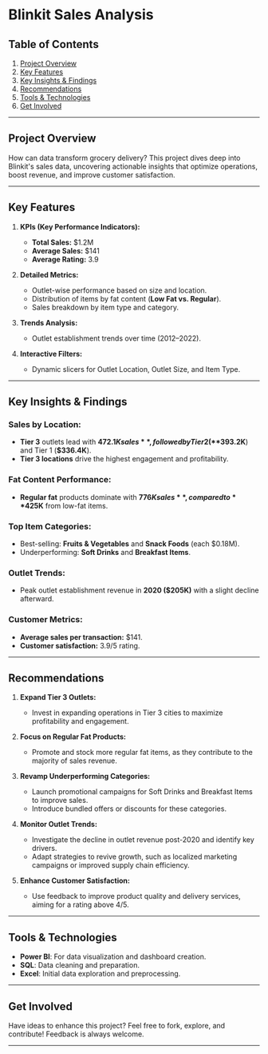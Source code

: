 # Blinkit Sales Analysis  

## Table of Contents  
1. [Project Overview](#project-overview)  
3. [Key Features](#key-features)  
4. [Key Insights & Findings](#key-insights--findings)  
5. [Recommendations](#recommendations)  
6. [Tools & Technologies](#tools--technologies)  
7. [Get Involved](#get-involved)  

---

## Project Overview  
How can data transform grocery delivery? This project dives deep into Blinkit's sales data, uncovering actionable insights that optimize operations, boost revenue, and improve customer satisfaction.  

---

## Key Features  

1. **KPIs (Key Performance Indicators):**  
   - **Total Sales:** $1.2M  
   - **Average Sales:** $141  
   - **Average Rating:** 3.9  

2. **Detailed Metrics:**  
   - Outlet-wise performance based on size and location.  
   - Distribution of items by fat content (**Low Fat vs. Regular**).  
   - Sales breakdown by item type and category.  

3. **Trends Analysis:**  
   - Outlet establishment trends over time (2012–2022).  

4. **Interactive Filters:**  
   - Dynamic slicers for Outlet Location, Outlet Size, and Item Type.  

---

## Key Insights & Findings  

### Sales by Location:  
- **Tier 3** outlets lead with **$472.1K sales**, followed by Tier 2 (**$393.2K**) and Tier 1 (**$336.4K**).  
- **Tier 3 locations** drive the highest engagement and profitability.  

### Fat Content Performance:  
- **Regular fat** products dominate with **$776K sales**, compared to **$425K** from low-fat items.  

### Top Item Categories:  
- Best-selling: **Fruits & Vegetables** and **Snack Foods** (each $0.18M).  
- Underperforming: **Soft Drinks** and **Breakfast Items**.  

### Outlet Trends:  
- Peak outlet establishment revenue in **2020 ($205K)** with a slight decline afterward.  

### Customer Metrics:  
- **Average sales per transaction:** $141.  
- **Customer satisfaction:** 3.9/5 rating.  

---

## Recommendations  

1. **Expand Tier 3 Outlets:**  
   - Invest in expanding operations in Tier 3 cities to maximize profitability and engagement.  

2. **Focus on Regular Fat Products:**  
   - Promote and stock more regular fat items, as they contribute to the majority of sales revenue.  

3. **Revamp Underperforming Categories:**  
   - Launch promotional campaigns for Soft Drinks and Breakfast Items to improve sales.  
   - Introduce bundled offers or discounts for these categories.  

4. **Monitor Outlet Trends:**  
   - Investigate the decline in outlet revenue post-2020 and identify key drivers.  
   - Adapt strategies to revive growth, such as localized marketing campaigns or improved supply chain efficiency.  

5. **Enhance Customer Satisfaction:**  
   - Use feedback to improve product quality and delivery services, aiming for a rating above 4/5.  

---

## Tools & Technologies  

- **Power BI**: For data visualization and dashboard creation.  
- **SQL**: Data cleaning and preparation.  
- **Excel**: Initial data exploration and preprocessing.  

---

## Get Involved  
Have ideas to enhance this project? Feel free to fork, explore, and contribute! Feedback is always welcome.  

---
